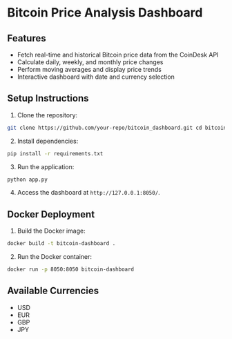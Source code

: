 # Bitcoin Price Analysis Dashboard

## Features
- Fetch real-time and historical Bitcoin price data from the CoinDesk API
- Calculate daily, weekly, and monthly price changes
- Perform moving averages and display price trends
- Interactive dashboard with date and currency selection

## Setup Instructions

1. Clone the repository:
```bash
git clone https://github.com/your-repo/bitcoin_dashboard.git cd bitcoin_dashboard
```

2. Install dependencies:
```bash
pip install -r requirements.txt
```

3. Run the application:
```bash
python app.py
```



4. Access the dashboard at `http://127.0.0.1:8050/`.

## Docker Deployment

1. Build the Docker image:
```bash
docker build -t bitcoin-dashboard .
```



2. Run the Docker container:
```bash
docker run -p 8050:8050 bitcoin-dashboard
```


## Available Currencies
- USD
- EUR
- GBP
- JPY